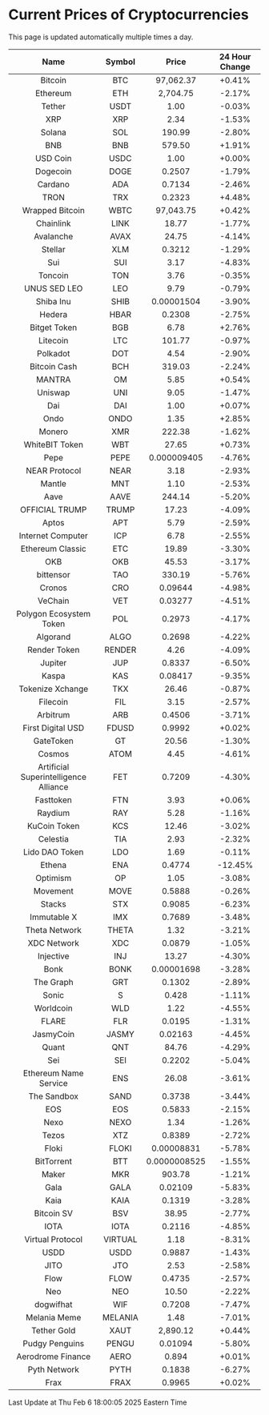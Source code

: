 # Current Prices of Cryptocurrencies
This page is updated automatically multiple times a day.

| Name | Symbol | Price | 24 Hour Change |
| :---: |:---:| :---: | :---: |
| Bitcoin | BTC | 97,062.37 | +0.41% |
| Ethereum | ETH | 2,704.75 | -2.17% |
| Tether | USDT | 1.00 | -0.03% |
| XRP | XRP | 2.34 | -1.53% |
| Solana | SOL | 190.99 | -2.80% |
| BNB | BNB | 579.50 | +1.91% |
| USD Coin | USDC | 1.00 | +0.00% |
| Dogecoin | DOGE | 0.2507 | -1.79% |
| Cardano | ADA | 0.7134 | -2.46% |
| TRON | TRX | 0.2323 | +4.48% |
| Wrapped Bitcoin | WBTC | 97,043.75 | +0.42% |
| Chainlink | LINK | 18.77 | -1.77% |
| Avalanche | AVAX | 24.75 | -4.14% |
| Stellar | XLM | 0.3212 | -1.29% |
| Sui | SUI | 3.17 | -4.83% |
| Toncoin | TON | 3.76 | -0.35% |
| UNUS SED LEO | LEO | 9.79 | -0.79% |
| Shiba Inu | SHIB | 0.00001504 | -3.90% |
| Hedera | HBAR | 0.2308 | -2.75% |
| Bitget Token | BGB | 6.78 | +2.76% |
| Litecoin | LTC | 101.77 | -0.97% |
| Polkadot | DOT | 4.54 | -2.90% |
| Bitcoin Cash | BCH | 319.03 | -2.24% |
| MANTRA | OM | 5.85 | +0.54% |
| Uniswap | UNI | 9.05 | -1.47% |
| Dai | DAI | 1.00 | +0.07% |
| Ondo | ONDO | 1.35 | +2.85% |
| Monero | XMR | 222.38 | -1.62% |
| WhiteBIT Token | WBT | 27.65 | +0.73% |
| Pepe | PEPE | 0.000009405 | -4.76% |
| NEAR Protocol | NEAR | 3.18 | -2.93% |
| Mantle | MNT | 1.10 | -2.53% |
| Aave | AAVE | 244.14 | -5.20% |
| OFFICIAL TRUMP | TRUMP | 17.23 | -4.09% |
| Aptos | APT | 5.79 | -2.59% |
| Internet Computer | ICP | 6.78 | -2.55% |
| Ethereum Classic | ETC | 19.89 | -3.30% |
| OKB | OKB | 45.53 | -3.17% |
| bittensor | TAO | 330.19 | -5.76% |
| Cronos | CRO | 0.09644 | -4.98% |
| VeChain | VET | 0.03277 | -4.51% |
| Polygon Ecosystem Token | POL | 0.2973 | -4.17% |
| Algorand | ALGO | 0.2698 | -4.22% |
| Render Token | RENDER | 4.26 | -4.09% |
| Jupiter | JUP | 0.8337 | -6.50% |
| Kaspa | KAS | 0.08417 | -9.35% |
| Tokenize Xchange | TKX | 26.46 | -0.87% |
| Filecoin | FIL | 3.15 | -2.57% |
| Arbitrum | ARB | 0.4506 | -3.71% |
| First Digital USD | FDUSD | 0.9992 | +0.02% |
| GateToken | GT | 20.56 | -1.30% |
| Cosmos | ATOM | 4.45 | -4.61% |
| Artificial Superintelligence Alliance | FET | 0.7209 | -4.30% |
| Fasttoken | FTN | 3.93 | +0.06% |
| Raydium | RAY | 5.28 | -1.16% |
| KuCoin Token | KCS | 12.46 | -3.02% |
| Celestia | TIA | 2.93 | -2.32% |
| Lido DAO Token | LDO | 1.69 | -0.11% |
| Ethena | ENA | 0.4774 | -12.45% |
| Optimism | OP | 1.05 | -3.08% |
| Movement | MOVE | 0.5888 | -0.26% |
| Stacks | STX | 0.9085 | -6.23% |
| Immutable X | IMX | 0.7689 | -3.48% |
| Theta Network | THETA | 1.32 | -3.21% |
| XDC Network | XDC | 0.0879 | -1.05% |
| Injective | INJ | 13.27 | -4.30% |
| Bonk | BONK | 0.00001698 | -3.28% |
| The Graph | GRT | 0.1302 | -2.89% |
| Sonic | S | 0.428 | -1.11% |
| Worldcoin | WLD | 1.22 | -4.55% |
| FLARE | FLR | 0.0195 | -1.31% |
| JasmyCoin | JASMY | 0.02163 | -4.45% |
| Quant | QNT | 84.76 | -4.29% |
| Sei | SEI | 0.2202 | -5.04% |
| Ethereum Name Service | ENS | 26.08 | -3.61% |
| The Sandbox | SAND | 0.3738 | -3.44% |
| EOS | EOS | 0.5833 | -2.15% |
| Nexo | NEXO | 1.34 | -1.26% |
| Tezos | XTZ | 0.8389 | -2.72% |
| Floki | FLOKI | 0.00008831 | -5.78% |
| BitTorrent | BTT | 0.0000008525 | -1.55% |
| Maker | MKR | 903.78 | -1.21% |
| Gala | GALA | 0.02109 | -5.83% |
| Kaia | KAIA | 0.1319 | -3.28% |
| Bitcoin SV | BSV | 38.95 | -2.77% |
| IOTA | IOTA | 0.2116 | -4.85% |
| Virtual Protocol | VIRTUAL | 1.18 | -8.31% |
| USDD | USDD | 0.9887 | -1.43% |
| JITO | JTO | 2.53 | -2.58% |
| Flow | FLOW | 0.4735 | -2.57% |
| Neo | NEO | 10.50 | -2.22% |
| dogwifhat | WIF | 0.7208 | -7.47% |
| Melania Meme | MELANIA | 1.48 | -7.01% |
| Tether Gold | XAUT | 2,890.12 | +0.44% |
| Pudgy Penguins | PENGU | 0.01094 | -5.80% |
| Aerodrome Finance | AERO | 0.894 | +0.01% |
| Pyth Network | PYTH | 0.1838 | -6.27% |
| Frax | FRAX | 0.9965 | +0.02% |

Last Update at Thu Feb  6 18:00:05 2025 Eastern Time